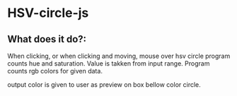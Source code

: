 # HSV-circle-js

## What does it do?:
  When clicking, or when clicking and moving, mouse over hsv circle program counts hue and saturation. Value is takken from input range.
  Program counts rgb colors for given data.
  
  output color is given to user as preview on box bellow color circle.
  
  
